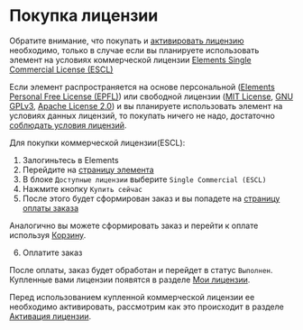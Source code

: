 # Покупка лицензии

Обратите внимание, что покупать и [активировать лицензию](/guide/license-activation/) необходимо, только в случае если вы планируете использовать элемент на условиях коммерческой лицензии [Elements Single Commercial License (ESCL)](https://github.com/01HT/elements-single-commercial-license)

Если элемент распространяется на основе персональной ([Elements Personal Free License (EPFL)](https://github.com/01HT/elements-personal-free-license)) или свободной лицензии ([MIT License](https://choosealicense.com/licenses/mit/), [GNU GPLv3](https://choosealicense.com/licenses/gpl-3.0/), [Apache License 2.0](https://choosealicense.com/licenses/apache-2.0/)) и вы планируете использовать элемент на условиях данных лицензий, то покупать ничего не надо, достаточно [соблюдать условия лицензий](/guide/license-compliance/).

Для покупки коммерческой лицензии(ESCL):

1) Залогиньтесь в Elements
2) Перейдите на [страницу элемента](/guide/element/)
3) В блоке `Доступные лицензии` выберите `Single Commercial (ESCL)`
4) Нажмите кнопку `Купить сейчас`
5) После этого будет сформирован заказ и вы попадете на [страницу оплаты заказа](/guide/checkout/)

Аналогично вы можете сформировать заказ и перейти к оплате используя [Корзину](/guide/cart/).

6) Оплатите заказ 

После оплаты, заказ будет обработан и перейдет в статус `Выполнен`. Купленные вами лицензии появятся в разделе [Мои лицензии](/guide/my-licenses/).

Перед использованием купленной коммерческой лицензии ее необходимо активировать, рассмотрим как это происходит в разделе [Активация лицензии](/guide/license-activation/).